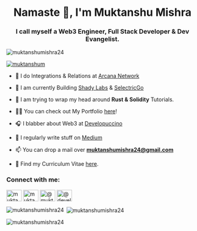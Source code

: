 <h1 align="center">Namaste 🙏, I'm Muktanshu Mishra</h1>
<h3 align="center">I call myself a Web3 Engineer, Full Stack Developer & Dev Evangelist.</h3>

<p align="left"> <img src="https://komarev.com/ghpvc/?username=muktanshumishra24&label=Profile%20views&color=0e75b6&style=flat" alt="muktanshumishra24" /> </p>

<p align="left"> <a href="https://twitter.com/muktanshum" target="blank"><img src="https://img.shields.io/twitter/follow/muktanshum?logo=twitter&style=for-the-badge" alt="muktanshum" /></a> </p>

- 🔭 I do Integrations & Relations at [Arcana Network](https://www.arcana.network/) 
  
- 👯 I am currently Building [Shady Labs](https://shadylabs.xyz/home) & [SelectricGo](https://selectricgo.com/)
  
- 🌱 I am trying to wrap my head around **Rust & Solidity** Tutorials.

- 👨‍💻 You can check out My Portfolio [here](https://muktanshu.vercel.app/)!
  
- 🎧 I blabber about Web3 at [Developuccino](https://www.youtube.com/@developuccino)

- 📝 I regularly write stuff on [Medium](https://medium.com/@muktanshumishra24)

- 📫 You can drop a mail over **muktanshumishra24@gmail.com**

- 📄 Find my Curriculum Vitae [here](https://drive.google.com/file/d/12CasyN1EAG08tATJgL1Uk9yLu7jkOwDC/view?usp=sharing).


<h3 align="left">Connect with me:</h3>
<p align="left">
<a href="https://twitter.com/muktanshum" target="blank"><img align="center" src="https://raw.githubusercontent.com/rahuldkjain/github-profile-readme-generator/master/src/images/icons/Social/twitter.svg" alt="muktanshum" height="30" width="40" /></a>
<a href="https://linkedin.com/in/muktanshu-mishra-278a85181" target="blank"><img align="center" src="https://raw.githubusercontent.com/rahuldkjain/github-profile-readme-generator/master/src/images/icons/Social/linked-in-alt.svg" alt="muktanshu-mishra-278a85181" height="30" width="40" /></a>
<a href="https://medium.com/@muktanshumishra24" target="blank"><img align="center" src="https://raw.githubusercontent.com/rahuldkjain/github-profile-readme-generator/master/src/images/icons/Social/medium.svg" alt="@muktanshumishra24" height="30" width="40" /></a>
<a href="https://www.youtube.com/c/@developuccino" target="blank"><img align="center" src="https://raw.githubusercontent.com/rahuldkjain/github-profile-readme-generator/master/src/images/icons/Social/youtube.svg" alt="@developuccino" height="30" width="40" /></a>
</p>

<p><img align="left" src="https://github-readme-stats.vercel.app/api/top-langs?username=muktanshumishra24&show_icons=true&locale=en&layout=compact" alt="muktanshumishra24" /></p>

<p>&nbsp;<img align="center" src="https://github-readme-stats.vercel.app/api?username=muktanshumishra24&show_icons=true&locale=en" alt="muktanshumishra24" /></p>

<p><img align="center" src="https://github-readme-streak-stats.herokuapp.com/?user=muktanshumishra24&" alt="muktanshumishra24" /></p>

